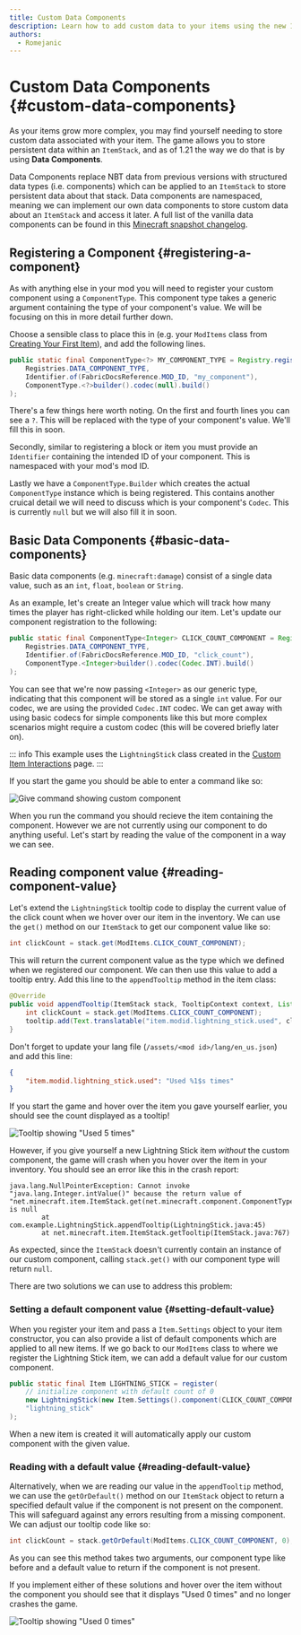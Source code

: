 ```yaml
---
title: Custom Data Components
description: Learn how to add custom data to your items using the new 1.21 component system.
authors:
  - Romejanic
---
```


# Custom Data Components {#custom-data-components}

As your items grow more complex, you may find yourself needing to store custom data associated with your item. The game allows you to store persistent data within an `ItemStack`, and as of 1.21 the way we do that is by using **Data Components**.

Data Components replace NBT data from previous versions with structured data types (i.e. components) which can be applied to an `ItemStack` to store persistent data about that stack. Data components are namespaced, meaning we can implement our own data components to store custom data about an `ItemStack` and access it later. A full list of the vanilla data components can be found in this [Minecraft snapshot changelog](https://www.minecraft.net/en-us/article/minecraft-snapshot-24w09a).

## Registering a Component {#registering-a-component}

As with anything else in your mod you will need to register your custom component using a `ComponentType`. This component type takes a generic argument containing the type of your component's value. We will be focusing on this in more detail further down.

Choose a sensible class to place this in (e.g. your `ModItems` class from [Creating Your First Item](./first-item.md)), and add the following lines.

```java
public static final ComponentType<?> MY_COMPONENT_TYPE = Registry.register(
    Registries.DATA_COMPONENT_TYPE,
    Identifier.of(FabricDocsReference.MOD_ID, "my_component"),
    ComponentType.<?>builder().codec(null).build()
);
```

There's a few things here worth noting. On the first and fourth lines you can see a `?`. This will be replaced with the type of your component's value. We'll fill this in soon.

Secondly, similar to registering a block or item you must provide an `Identifier` containing the intended ID of your component. This is namespaced with your mod's mod ID.

Lastly we have a `ComponentType.Builder` which creates the actual `ComponentType` instance which is being registered. This contains another cruical detail we will need to discuss which is your component's `Codec`. This is currently `null` but we will also fill it in soon.

## Basic Data Components {#basic-data-components}

Basic data components (e.g. `minecraft:damage`) consist of a single data value, such as an `int`, `float`, `boolean` or `String`.

As an example, let's create an Integer value which will track how many times the player has right-clicked while holding our item. Let's update our component registration to the following:

```java
public static final ComponentType<Integer> CLICK_COUNT_COMPONENT = Registry.register(
    Registries.DATA_COMPONENT_TYPE,
    Identifier.of(FabricDocsReference.MOD_ID, "click_count"),
    ComponentType.<Integer>builder().codec(Codec.INT).build()
);
```

You can see that we're now passing `<Integer>` as our generic type, indicating that this component will be stored as a single `int` value. For our codec, we are using the provided `Codec.INT` codec. We can get away with using basic codecs for simple components like this but more complex scenarios might require a custom codec (this will be covered briefly later on).

::: info
This example uses the `LightningStick` class created in the [Custom Item Interactions](./custom-item-interactions) page.
:::

If you start the game you should be able to enter a command like so:

![Give command showing custom component](/assets/develop/items/custom_component_0.png)

When you run the command you should recieve the item containing the component. However we are not currently using our component to do anything useful. Let's start by reading the value of the component in a way we can see.

## Reading component value {#reading-component-value}

Let's extend the `LightningStick` tooltip code to display the current value of the click count when we hover over our item in the inventory. We can use the `get()` method on our `ItemStack` to get our component value like so:

```java
int clickCount = stack.get(ModItems.CLICK_COUNT_COMPONENT);
```

This will return the current component value as the type which we defined when we registered our component. We can then use this value to add a tooltip entry. Add this line to the `appendTooltip` method in the item class:

```java
@Override
public void appendTooltip(ItemStack stack, TooltipContext context, List<Text> tooltip, TooltipType type) {
    int clickCount = stack.get(ModItems.CLICK_COUNT_COMPONENT);
    tooltip.add(Text.translatable("item.modid.lightning_stick.used", clickCount).formatted(Formatting.GOLD));
}
```

Don't forget to update your lang file (`/assets/<mod id>/lang/en_us.json`) and add this line:

```json
{
    "item.modid.lightning_stick.used": "Used %1$s times"
}
```

If you start the game and hover over the item you gave yourself earlier, you should see the count displayed as a tooltip!

![Tooltip showing "Used 5 times"](/assets/develop/items/custom_component_1.png)

However, if you give yourself a new Lightning Stick item *without* the custom component, the game will crash when you hover over the item in your inventory. You should see an error like this in the crash report:

```
java.lang.NullPointerException: Cannot invoke "java.lang.Integer.intValue()" because the return value of "net.minecraft.item.ItemStack.get(net.minecraft.component.ComponentType)" is null
        at com.example.LightningStick.appendTooltip(LightningStick.java:45)
        at net.minecraft.item.ItemStack.getTooltip(ItemStack.java:767)
```

As expected, since the `ItemStack` doesn't currently contain an instance of our custom component, calling `stack.get()` with our component type will return `null`. 

There are two solutions we can use to address this problem:

### Setting a default component value {#setting-default-value}

When you register your item and pass a `Item.Settings` object to your item constructor, you can also provide a list of default components which are applied to all new items. If we go back to our `ModItems` class to where we register the Lightning Stick item, we can add a default value for our custom component.

```java
public static final Item LIGHTNING_STICK = register(
    // initialize component with default count of 0
    new LightningStick(new Item.Settings().component(CLICK_COUNT_COMPONENT, 0)),
    "lightning_stick"
);
```

When a new item is created it will automatically apply our custom component with the given value.

### Reading with a default value {#reading-default-value}

Alternatively, when we are reading our value in the `appendTooltip` method, we can use the `getOrDefault()` method on our `ItemStack` object to return a specified default value if the component is not present on the component. This will safeguard against any errors resulting from a missing component. We can adjust our tooltip code like so:

```java
int clickCount = stack.getOrDefault(ModItems.CLICK_COUNT_COMPONENT, 0);
```

As you can see this method takes two arguments, our component type like before and a default value to return if the component is not present.

If you implement either of these solutions and hover over the item without the component you should see that it displays "Used 0 times" and no longer crashes the game.

![Tooltip showing "Used 0 times"](/assets/develop/items/custom_component_2.png)

